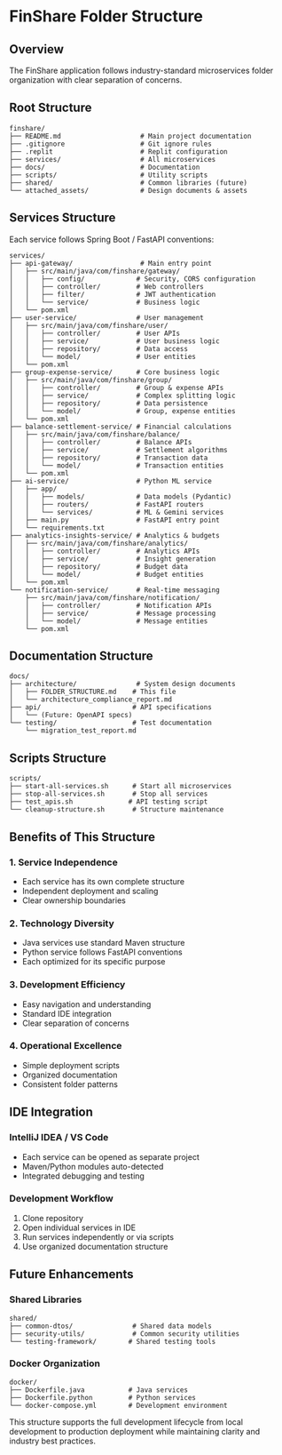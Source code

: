 # FinShare Folder Structure

## Overview
The FinShare application follows industry-standard microservices folder organization with clear separation of concerns.

## Root Structure

```
finshare/
├── README.md                    # Main project documentation
├── .gitignore                   # Git ignore rules
├── .replit                      # Replit configuration
├── services/                    # All microservices
├── docs/                        # Documentation
├── scripts/                     # Utility scripts
├── shared/                      # Common libraries (future)
└── attached_assets/             # Design documents & assets
```

## Services Structure

Each service follows Spring Boot / FastAPI conventions:

```
services/
├── api-gateway/                 # Main entry point
│   ├── src/main/java/com/finshare/gateway/
│   │   ├── config/             # Security, CORS configuration
│   │   ├── controller/         # Web controllers
│   │   ├── filter/             # JWT authentication
│   │   └── service/            # Business logic
│   └── pom.xml
├── user-service/               # User management
│   ├── src/main/java/com/finshare/user/
│   │   ├── controller/         # User APIs
│   │   ├── service/            # User business logic
│   │   ├── repository/         # Data access
│   │   └── model/              # User entities
│   └── pom.xml
├── group-expense-service/      # Core business logic
│   ├── src/main/java/com/finshare/group/
│   │   ├── controller/         # Group & expense APIs
│   │   ├── service/            # Complex splitting logic
│   │   ├── repository/         # Data persistence
│   │   └── model/              # Group, expense entities
│   └── pom.xml
├── balance-settlement-service/ # Financial calculations
│   ├── src/main/java/com/finshare/balance/
│   │   ├── controller/         # Balance APIs
│   │   ├── service/            # Settlement algorithms
│   │   ├── repository/         # Transaction data
│   │   └── model/              # Transaction entities
│   └── pom.xml
├── ai-service/                 # Python ML service
│   ├── app/
│   │   ├── models/             # Data models (Pydantic)
│   │   ├── routers/            # FastAPI routers
│   │   └── services/           # ML & Gemini services
│   ├── main.py                 # FastAPI entry point
│   └── requirements.txt
├── analytics-insights-service/ # Analytics & budgets
│   ├── src/main/java/com/finshare/analytics/
│   │   ├── controller/         # Analytics APIs
│   │   ├── service/            # Insight generation
│   │   ├── repository/         # Budget data
│   │   └── model/              # Budget entities
│   └── pom.xml
└── notification-service/       # Real-time messaging
    ├── src/main/java/com/finshare/notification/
    │   ├── controller/         # Notification APIs
    │   ├── service/            # Message processing
    │   └── model/              # Message entities
    └── pom.xml
```

## Documentation Structure

```
docs/
├── architecture/               # System design documents
│   ├── FOLDER_STRUCTURE.md    # This file
│   └── architecture_compliance_report.md
├── api/                       # API specifications
│   └── (Future: OpenAPI specs)
└── testing/                   # Test documentation
    └── migration_test_report.md
```

## Scripts Structure

```
scripts/
├── start-all-services.sh      # Start all microservices
├── stop-all-services.sh       # Stop all services
├── test_apis.sh              # API testing script
└── cleanup-structure.sh       # Structure maintenance
```

## Benefits of This Structure

### 1. **Service Independence**
- Each service has its own complete structure
- Independent deployment and scaling
- Clear ownership boundaries

### 2. **Technology Diversity**
- Java services use standard Maven structure
- Python service follows FastAPI conventions
- Each optimized for its specific purpose

### 3. **Development Efficiency**
- Easy navigation and understanding
- Standard IDE integration
- Clear separation of concerns

### 4. **Operational Excellence**
- Simple deployment scripts
- Organized documentation
- Consistent folder patterns

## IDE Integration

### IntelliJ IDEA / VS Code
- Each service can be opened as separate project
- Maven/Python modules auto-detected
- Integrated debugging and testing

### Development Workflow
1. Clone repository
2. Open individual services in IDE
3. Run services independently or via scripts
4. Use organized documentation structure

## Future Enhancements

### Shared Libraries
```
shared/
├── common-dtos/               # Shared data models
├── security-utils/            # Common security utilities
└── testing-framework/        # Shared testing tools
```

### Docker Organization
```
docker/
├── Dockerfile.java           # Java services
├── Dockerfile.python         # Python services
└── docker-compose.yml        # Development environment
```

This structure supports the full development lifecycle from local development to production deployment while maintaining clarity and industry best practices.